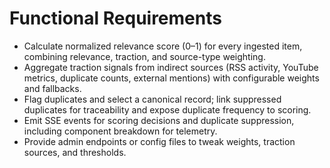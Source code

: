 # Functional Requirements
- Calculate normalized relevance score (0–1) for every ingested item, combining relevance, traction, and source-type weighting.
- Aggregate traction signals from indirect sources (RSS activity, YouTube metrics, duplicate counts, external mentions) with configurable weights and fallbacks.
- Flag duplicates and select a canonical record; link suppressed duplicates for traceability and expose duplicate frequency to scoring.
- Emit SSE events for scoring decisions and duplicate suppression, including component breakdown for telemetry.
- Provide admin endpoints or config files to tweak weights, traction sources, and thresholds.
